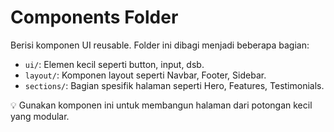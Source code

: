 # Components Folder

Berisi komponen UI reusable. Folder ini dibagi menjadi beberapa bagian:

- `ui/`: Elemen kecil seperti button, input, dsb.
- `layout/`: Komponen layout seperti Navbar, Footer, Sidebar.
- `sections/`: Bagian spesifik halaman seperti Hero, Features, Testimonials.

💡 Gunakan komponen ini untuk membangun halaman dari potongan kecil yang modular.
